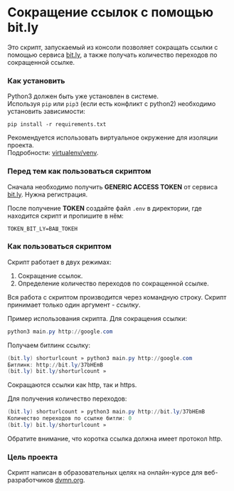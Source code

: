 # Сокращение ссылок с помощью bit.ly

Это скрипт, запускаемый из консоли позволяет сокращать ссылки с помощью сервиса [bit.ly](http://bit.ly), а также получать количество переходов по сокращенной ссылке.

### Как установить

Python3 должен быть уже установлен в системе.  
Используя `pip` или  `pip3`  (если есть конфликт с python2) необходимо установить  зависимости:

```shell
pip install -r requirements.txt
```

Рекомендуется использовать виртуальное окружение для изоляции проекта.  
Подробности: [virtualenv/venv](https://docs.python.org/3/library/venv.html).

### Перед тем как пользоваться скриптом
Сначала необходимо получить **GENERIC ACCESS TOKEN** от сервиса [bit.ly](http://bit.ly).  Нужна регистрация.

После получение **TOKEN** создайте файл `.env` в директории, где находится скрипт и пропишите в нём:

```
TOKEN_BIT_LY=ВАШ_ТОКЕН
```

### Как пользоваться скриптом
Скрипт работает в двух режимах:

1. Сокращение ссылок.
2. Определение количество переходов по сокращенной ссылке.

Вся работа с скриптом производится через командную строку. Скрипт принимает только один аргумент - *ссылку*.

Пример использования скрипта. Для сокращения ссылки:

```powershell
python3 main.py http://google.com
```

Получаем битлинк ссылку:

```powershell
(bit.ly) shorturlcount » python3 main.py http://google.com
Битлинк: http://bit.ly/37bHEmB
(bit.ly) bit.ly/shorturlcount » 
```

Сокращаются ссылки как http, так и https.

Для получения количество переходов:

```powershell
(bit.ly) shorturlcount » python3 main.py http://bit.ly/37bHEmB
Количество переходов по ссылке битли: 0
(bit.ly) bit.ly/shorturlcount » 
```

Обратите внимание, что коротка ссылка должна имеет протокол http.

### Цель проекта

Скрипт написан в образовательных целях на онлайн-курсе для веб-разработчиков [dvmn.org](https://dvmn.org).






